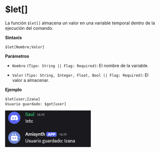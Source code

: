
# $let[]
La función `$let[]` almacena un valor en una variable temporal dentro de la ejecución del comando.  

**Sintaxis** 
```plaintext
$let[Nombre;Valor]
```

**Parámetros**
- `Nombre` `(Tipo: String || Flag: Required)`: El nombre de la variable.

- `Valor` `(Tipo: String, Integer, Float, Bool || Flag: Required)`: El valor a almacenar.  

**Ejemplo**
```plaintext
$let[user;Izana]
Usuario guardado: $get[user]
```

![alt text](image-23.png)